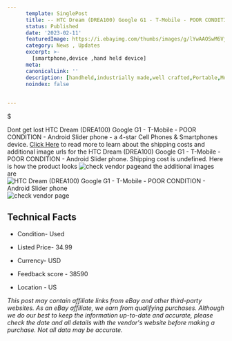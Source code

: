 ```yaml
---
      template: SinglePost
      title: -- HTC Dream (DREA100) Google G1 - T-Mobile - POOR CONDITION - Android Slider phone
      status: Published
      date: '2023-02-11'
      featuredImage: https://i.ebayimg.com/thumbs/images/g/lYwAAOSwM6Vj4qxC/s-l225.jpg
      category: News , Updates
      excerpt: >-
        [smartphone,device ,hand held device]
      meta:
      canonicalLink: ''
      description: [handheld,industrially made,well crafted,Portable,Mobile,Compact,Convenient,Lightweight,Maneuverable,Man-portable,Miniature,Carriable,Hand-held,Light,Holdable,Transportable,Mobile device,Pocket-sized,On-the-go,Wireless,Cordless,Compact size,Convenient size, smartphone,device ,hand held device]
      noindex: false
      
        
---
```

$

Dont get lost  HTC Dream (DREA100) Google G1 - T-Mobile - POOR CONDITION - Android Slider phone - a 4-star Cell Phones & Smartphones device. [Click Here](https://www.ebay.com/itm/144935002457?hash=item21becca159%3Ag%3AlYwAAOSwM6Vj4qxC&mkevt=1&mkcid=1&mkrid=711-53200-19255-0&campid=%253CePNCampaignId%253E&customid=%253CreferenceId%253E&toolid=10049) to read more to learn about the shipping costs and additional image urls for the HTC Dream (DREA100) Google G1 - T-Mobile - POOR CONDITION - Android Slider phone. Shipping cost is undefined. Here is how the product looks ![check vendor page](https://i.ebayimg.com/thumbs/images/g/lYwAAOSwM6Vj4qxC/s-l225.jpg)and the additional images are![HTC Dream (DREA100) Google G1 - T-Mobile - POOR CONDITION - Android Slider phone](https://i.ebayimg.com/images/g/lYwAAOSwM6Vj4qxC/s-l1600.jpg)![check vendor page](https://origin-galleryplus.ebayimg.com/ws/web/144935002457_2_0_1/225x225.jpg,https://origin-galleryplus.ebayimg.com/ws/web/144935002457_3_0_1/225x225.jpg,https://origin-galleryplus.ebayimg.com/ws/web/144935002457_4_0_1/225x225.jpg,https://origin-galleryplus.ebayimg.com/ws/web/144935002457_5_0_1/225x225.jpg,https://origin-galleryplus.ebayimg.com/ws/web/144935002457_6_0_1/225x225.jpg,https://origin-galleryplus.ebayimg.com/ws/web/144935002457_7_0_1/225x225.jpg,https://origin-galleryplus.ebayimg.com/ws/web/144935002457_8_0_1/225x225.jpg)



 ## Technical Facts 



     
      

 - Condition- Used 


      

 - Listed Price- 34.99 


      

 - Currency- USD 


      

 - Feedback score - 38590 


      

 - Location - US 


      
      

 *_This post may contain affiliate links from eBay and other third-party websites. As an eBay affiliate, we earn from qualifying purchases. Although we do our best to keep the information up-to-date and accurate, please check the date and all details with the vendor's website before making a purchase. Not all data may be accurate._*







